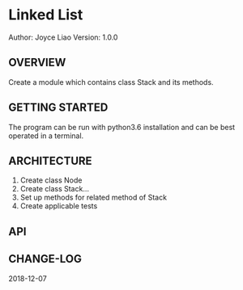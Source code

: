 # Linked List


Author: Joyce Liao
Version: 1.0.0



## OVERVIEW
Create a module which contains class Stack and its methods.




## GETTING STARTED
The program can be run with python3.6 installation and can be best operated in a terminal.


## ARCHITECTURE
1. Create class Node
2. Create class Stack...
3. Set up methods for related method of Stack
4. Create applicable tests



## API



## CHANGE-LOG



2018-12-07
